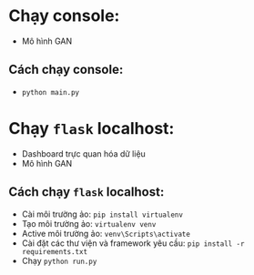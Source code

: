 # Chạy console:

- Mô hình GAN

## Cách chạy console:

- `python main.py`

# Chạy `flask` localhost:

- Dashboard trực quan hóa dữ liệu
- Mô hình GAN

## Cách chạy `flask` localhost:

- Cài môi trường ảo: `pip install virtualenv`
- Tạo môi trường ảo: `virtualenv venv`
- Active môi trường ảo: `venv\Scripts\activate`
- Cài đặt các thư viện và framework yêu cầu: `pip install -r requirements.txt`
- Chạy `python run.py`